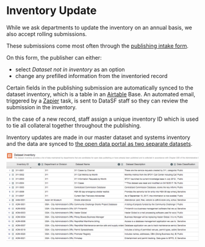 # Inventory Update

While we ask departments to update the inventory on an annual basis, we also accept rolling submissions.

These submissions come most often through the [publishing intake form](/1_submission/README.md).

On this form, the publisher can either:

* select _Dataset not in inventory_ as an option
* change any prefilled information from the inventoried record

Certain fields in the publishing submission are automatically synced to the dataset inventory, which is a table in an [Airtable](/technology/airtable.md) Base. An automated email, triggered by a [Zapier](/technology/zapier.md) task, is sent to DataSF staff so they can review the submission in the inventory.

In the case of a new record, staff assign a unique inventory ID which is used to tie all collateral together throughout the publishing.

Inventory updates are made in our master dataset and systems inventory and the data are synced to [the open data portal as two separate datasets](https://data.sfgov.org/browse?q=systems+inventory&tags=ref%3Ainventory).

![Both inventories are available as datasets on the portal, this pictures the dataset inventory](/assets/inventory.png)

